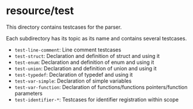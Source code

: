 # resource/test

This directory contains testcases for the parser.

Each subdirectory has its topic as its name and contains several testcases.

- `test-line-comment`: Line comment testcases
- `test-struct`: Declaration and definition of struct and using it
- `test-enum`: Declaration and definition of enum and using it
- `test-union`: Declaration and definition of union and using it
- `test-typedef`: Declaration of typedef and using it
- `test-var-simple`: Declaration of simple variables
- `test-var-function`: Declaration of functions/functions pointers/function parameters
- `test-identifier-*`: Testcases for identifier registration within scope
